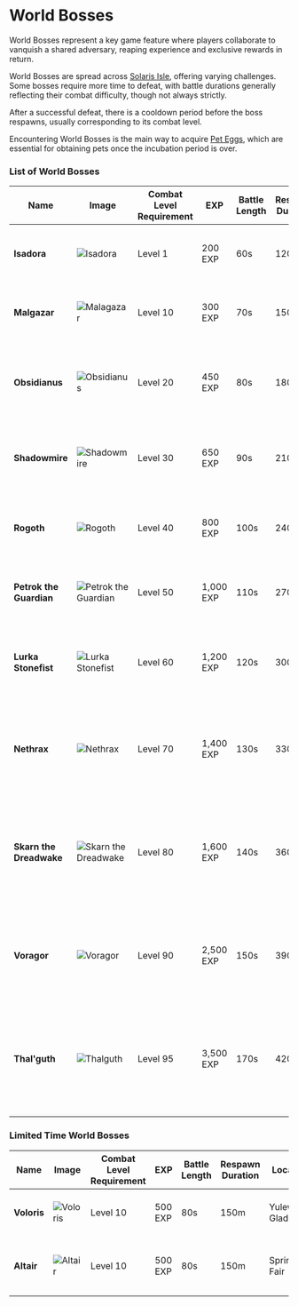 # World Bosses

World Bosses represent a key game feature where players collaborate to vanquish a shared adversary, reaping experience and exclusive rewards in return.

World Bosses are spread across [Solaris Isle](wiki/lore/solaris-isle?same_window=true), offering varying challenges. Some bosses require more time to defeat, with battle durations generally reflecting their combat difficulty, though not always strictly.

After a successful defeat, there is a cooldown period before the boss respawns, usually corresponding to its combat level.

Encountering World Bosses is the main way to acquire [Pet Eggs](/wiki/items-and-pets/item-types?same_window=true), which are essential for obtaining pets once the incubation period is over.

### List of World Bosses

<div class="table-container">

| Name                    | Image                                                                                                                                                 | Combat Level Requirement | EXP       | Battle Length | Respawn Duration | Location                     |    Loot &emsp;&emsp;&emsp;&emsp;&emsp;&emsp;&emsp;&emsp;&emsp;&emsp;&emsp;&emsp;                                                                                                                                                                                                                                                                                                                                                                                                                                                                                                                                                                                                                                                                                                                                                                                              |
| ----------------------- |-------------------------------------------------------------------------------------------------------------------------------------------------------| ------------------------ | --------- | ------------- | ---------------- | ---------------------------- | ------------------------------------------------------------------------------------------------------------------------------------------------------------------------------------------------------------------------------------------------------------------------------------------------------------------------------------------------------------------------------------------------------------------------------------------------------------------------------------------------------------------------------------------------------------------------------------------------------------------------------------------------------------------------------------------------------------------------------------------------------------------------------------------------------------------------------------------------------------------------------|
| **Isadora**             | ![Isadora](https://cdn.idle-mmo.com/cdn-cgi/image/width=50,height=50/uploaded/skins/slGUwMeiU4U6cvDSxAXLxMHKt1qCXb-metaaXNhZG9yYS5wbmc=-.png)         | Level 1                  | 200 EXP   | 60s           | 120m             | Bluebell Hollow              |    ![Aquarion Egg](https://cdn.idle-mmo.com/cdn-cgi/image/height=35,width=35/uploaded/skins/30aR1jUo4Dhs3bQ7IlQgvSZQwQbv0c-metaZWdnLTEucG5n-.png)  Aquarion Egg  <br>       ![Chest Of Upgrades](https://cdn.idle-mmo.com/cdn-cgi/image/height=35,width=35/uploaded/skins/38avw63VJGEzqigMNONsHxYmgq4Fll-metaY2hlc3QucG5n-.png)  Chest Of Upgrades  <br>   ![Fluffly Egg](https://cdn.idle-mmo.com/cdn-cgi/image/height=35,width=35/uploaded/skins/wWoWHXee7cJuXQEyyksbysgkyLKYpW-metaZWdnLTEwLnBuZw==-.png)    Fluffly Egg                                                                                                                                                                                                                                                                                                                                                   |
| **Malgazar**            | ![Malagazar](https://cdn.idle-mmo.com/cdn-cgi/image/width=50,height=50/uploaded/skins/hYWjCxJenGKwSf8yQnlRBqnWv9XxWf-metabWFsZ2F6YXIucG5n-.png)       | Level 10                 | 300 EXP   | 70s           | 150m             | Whispering Woods             |    ![Furbella Egg](https://cdn.idle-mmo.com/cdn-cgi/image/height=35,width=35/uploaded/skins/YcUJ05jgAA2wKPXElfvoMHSBEEOx4C-metaZWdnLTQucG5n-.png)   Furbella Egg  <br>      ![Chest Of Upgrades](https://cdn.idle-mmo.com/cdn-cgi/image/height=35,width=35/uploaded/skins/38avw63VJGEzqigMNONsHxYmgq4Fll-metaY2hlc3QucG5n-.png)  Chest Of Upgrades  <br>   ![Shelly Egg](https://cdn.idle-mmo.com/cdn-cgi/image/height=35,width=35/uploaded/skins/wWoWHXee7cJuXQEyyksbysgkyLKYpW-metaZWdnLTEwLnBuZw==-.png)     Shelly Egg                                                                                                                                                                                                                                                                                                                                                    |           
| **Obsidianus**          | ![Obsidianus](https://cdn.idle-mmo.com/cdn-cgi/image/width=50,height=50/uploaded/skins/AYzG7bQA2PryP8KC8Ayywi2d2284uY-metab2JzaWRpYW51cy5wbmc=-.png)  | Level 20                 | 450 EXP   | 80s           | 180m             | Eldora                       |    ![Leafy Egg](https://cdn.idle-mmo.com/cdn-cgi/image/height=35,width=35/uploaded/skins/YcUJ05jgAA2wKPXElfvoMHSBEEOx4C-metaZWdnLTQucG5n-.png)  Leafy Egg <br>        ![Chest Of Upgrades](https://cdn.idle-mmo.com/cdn-cgi/image/height=35,width=35/uploaded/skins/38avw63VJGEzqigMNONsHxYmgq4Fll-metaY2hlc3QucG5n-.png)  Chest Of Upgrades  <br>          ![Whiskers Egg](https://cdn.idle-mmo.com/cdn-cgi/image/height=35,width=35/uploaded/skins/wWoWHXee7cJuXQEyyksbysgkyLKYpW-metaZWdnLTEwLnBuZw==-.png)  Whiskers Egg  <br>  ![Shadowscale Egg](https://cdn.idle-mmo.com/cdn-cgi/image/height=35,width=35/uploaded/skins/wWoWHXee7cJuXQEyyksbysgkyLKYpW-metaZWdnLTEwLnBuZw==-.png)  Shadowscale Egg
| **Shadowmire**          | ![Shadowmire](https://cdn.idle-mmo.com/cdn-cgi/image/width=50,height=50/uploaded/skins/IBzH3zhbJJOZwXGzJnBVbVPzPsOvde-metac2hhZG93bWlyZS5wbmc=-.png)  | Level 30                 | 650 EXP   | 90s           | 210m             | Crystal Caverns              |    ![Aquastar Egg](https://cdn.idle-mmo.com/cdn-cgi/image/height=35,width=35/uploaded/skins/30aR1jUo4Dhs3bQ7IlQgvSZQwQbv0c-metaZWdnLTEucG5n-.png)  Aquastar Egg   <br>      ![Chest Of Upgrades](https://cdn.idle-mmo.com/cdn-cgi/image/height=35,width=35/uploaded/skins/38avw63VJGEzqigMNONsHxYmgq4Fll-metaY2hlc3QucG5n-.png)  Chest Of Upgrades  <br>   ![Nutwhisker Egg](https://cdn.idle-mmo.com/cdn-cgi/image/height=35,width=35/uploaded/skins/wWoWHXee7cJuXQEyyksbysgkyLKYpW-metaZWdnLTEwLnBuZw==-.png) NutWhisker Egg                                                                                                                                                                                                                                                                                                                                                |
| **Rogoth**              | ![Rogoth](https://cdn.idle-mmo.com/cdn-cgi/image/width=50,height=50/uploaded/skins/cDkJRKhUyZsJ0HkTql3NCiewsoyeoJ-metacm9nb3RoLnBuZw==-.png)          | Level 40                 | 800 EXP   | 100s          | 240m             | Skyreach Peak                |    ![Stardust Egg](https://cdn.idle-mmo.com/cdn-cgi/image/height=35,width=35/uploaded/skins/lzgfI5IM4Y61coN1djns7YZAb9w6pO-metaZWdnLTgucG5n-.png)   Stardust Egg  <br>      ![Chest Of Upgrades](https://cdn.idle-mmo.com/cdn-cgi/image/height=35,width=35/uploaded/skins/38avw63VJGEzqigMNONsHxYmgq4Fll-metaY2hlc3QucG5n-.png)  Chest Of Upgrades  <br>   ![Blooplord Egg](https://cdn.idle-mmo.com/cdn-cgi/image/height=35,width=35/uploaded/skins/wWoWHXee7cJuXQEyyksbysgkyLKYpW-metaZWdnLTEwLnBuZw==-.png)  Blooplord Egg                                                                                                                                                                                                                                                                                                                                                 |
| **Petrok the Guardian** | ![Petrok the Guardian](https://cdn.idle-mmo.com/cdn-cgi/image/width=50,height=50/uploaded/skins/9yfF0BTES4a376lk1WmCsUC2pfPMho-metaMS5wbmc=-.png)     | Level 50                 | 1,000 EXP | 110s          | 270m             | Enchanted Oasis              |    ![Wrex Egg](https://cdn.idle-mmo.com/cdn-cgi/image/height=35,width=35/uploaded/skins/Fy4RpMvmNeg5WBZG4UrlpfzYkUIhjj-metaZWdnLTcucG5n-.png)        Wrex Egg  <br>         ![Chest Of Upgrades](https://cdn.idle-mmo.com/cdn-cgi/image/height=35,width=35/uploaded/skins/38avw63VJGEzqigMNONsHxYmgq4Fll-metaY2hlc3QucG5n-.png)  Chest Of Upgrades  <br>   ![Vulpina Egg](https://cdn.idle-mmo.com/cdn-cgi/image/height=35,width=35/uploaded/skins/mRDlGD8Tq6u9Ele0tGBAqcDFGyshik-metaZWdnLTkucG5n-.png)  Vulpina Egg                                                                                                                                                                                                                                                                                                                                                         |
| **Lurka Stonefist**    | ![Lurka Stonefist](https://cdn.idle-mmo.com/cdn-cgi/image/width=50,height=50/uploaded/skins/MNVUKGfAVa0UZFx1vx1gvAd4x070CM-metab3JjLnBuZw==-.png)     | Level 60                 | 1,200 EXP | 120s          | 300m             | Floating Gardens of Aetheria |     ![Draconis Egg](https://cdn.idle-mmo.com/cdn-cgi/image/height=35,width=35/uploaded/skins/30aR1jUo4Dhs3bQ7IlQgvSZQwQbv0c-metaZWdnLTEucG5n-.png)   Draconis Egg <br>       ![Chest Of Upgrades](https://cdn.idle-mmo.com/cdn-cgi/image/height=35,width=35/uploaded/skins/38avw63VJGEzqigMNONsHxYmgq4Fll-metaY2hlc3QucG5n-.png)  Chest Of Upgrades  <br>   ![Fangor Egg](https://cdn.idle-mmo.com/cdn-cgi/image/height=35,width=35/uploaded/skins/oa8r4XyzYPZtgEWRNm28gFxF7ifV3a-metaZWdnLTMucG5n-.png)    Fangor Egg     <br>  ![Florien Egg](https://cdn.idle-mmo.com/cdn-cgi/image/height=35,width=35/uploaded/skins/oa8r4XyzYPZtgEWRNm28gFxF7ifV3a-metaZWdnLTMucG5n-.png) Florien Egg                                                                                                                                                                                     |
| **Nethrax**             | ![Nethrax](https://cdn.idle-mmo.com/cdn-cgi/image/width=50,height=50/uploaded/skins/TGpOG82CI5QJdj3pGeOgqyMgUBZI9G-metaYmVhc3QgMy5wbmc=-.png)         | Level 70                 | 1,400 EXP | 130s          | 330m             | Celestial Observatory        |    ![Raptora Egg](https://cdn.idle-mmo.com/cdn-cgi/image/height=35,width=35/uploaded/skins/A4XSIEHMB2XXtto8ZCXo4q3rDx6maF-metaZWdnLTYucG5n-.png)  Raptora Egg <br>          ![Chest Of Upgrades](https://cdn.idle-mmo.com/cdn-cgi/image/height=35,width=35/uploaded/skins/38avw63VJGEzqigMNONsHxYmgq4Fll-metaY2hlc3QucG5n-.png)  Chest Of Upgrades  <br>   ![Lumi Egg](https://cdn.idle-mmo.com/cdn-cgi/image/height=35,width=35/uploaded/skins/2wirtAI9gGA1T7dlfhympGJ5iHHarW-metaZWdnLTUucG5n-.png)      Lumi Egg       <br>  ![Emberwhisp Egg](https://cdn.idle-mmo.com/cdn-cgi/image/height=35,width=35/uploaded/skins/qJuchiGSdQ1FUPclodcN29eDIiCz8E-metaZWdnLTIucG5n-.png) Emberwhisp Egg <br>   ![Leovar Egg](https://cdn.idle-mmo.com/cdn-cgi/image/height=35,width=35/uploaded/skins/wWoWHXee7cJuXQEyyksbysgkyLKYpW-metaZWdnLTEwLnBuZw==-.png) Leovar Egg            |     
| **Skarn the Dreadwake** | ![Skarn the Dreadwake](https://cdn.idle-mmo.com/cdn-cgi/image/width=50,height=50/uploaded/skins/KY23NluIBdp907ppVkWlhNIBJ11e4d-metaYmVhc3QucG5n-.png) | Level 80                 | 1,600 EXP | 140s          | 360m             | Isle of Whispers             |    ![Vexalia Egg](https://cdn.idle-mmo.com/cdn-cgi/image/height=35,width=35/uploaded/skins/mRDlGD8Tq6u9Ele0tGBAqcDFGyshik-metaZWdnLTkucG5n-.png)  Vexalia Egg <br>          ![Chest Of Upgrades](https://cdn.idle-mmo.com/cdn-cgi/image/height=35,width=35/uploaded/skins/38avw63VJGEzqigMNONsHxYmgq4Fll-metaY2hlc3QucG5n-.png)  Chest Of Upgrades  <br>  ![Zephyrix Egg](https://cdn.idle-mmo.com/cdn-cgi/image/height=35,width=35/uploaded/skins/wWoWHXee7cJuXQEyyksbysgkyLKYpW-metaZWdnLTEwLnBuZw==-.png) Zephyrix Egg <br> ![Pyroflare Egg](https://cdn.idle-mmo.com/cdn-cgi/image/height=35,width=35/uploaded/skins/2wirtAI9gGA1T7dlfhympGJ5iHHarW-metaZWdnLTUucG5n-.png)  Pyroflare Egg <br>    ![Drakeling Egg](https://cdn.idle-mmo.com/cdn-cgi/image/height=35,width=35/uploaded/skins/qJuchiGSdQ1FUPclodcN29eDIiCz8E-metaZWdnLTIucG5n-.png) Drakeling Egg           |
| **Voragor**             | ![Voragor](https://cdn.idle-mmo.com/cdn-cgi/image/width=50,height=50/uploaded/skins/Q27hfNERAfFQ96HeM86hIdxZDMHYKh-metaYmVhc3QgMS5wbmc=-.png)         | Level 90                 | 2,500 EXP | 150s          | 390m             | The Citadel                  |    ![Solarix Egg](https://cdn.idle-mmo.com/cdn-cgi/image/height=35,width=35/uploaded/skins/lzgfI5IM4Y61coN1djns7YZAb9w6pO-metaZWdnLTgucG5n-.png)  Solarix Egg <br>          ![Chest Of Upgrades](https://cdn.idle-mmo.com/cdn-cgi/image/height=35,width=35/uploaded/skins/38avw63VJGEzqigMNONsHxYmgq4Fll-metaY2hlc3QucG5n-.png)  Chest Of Upgrades  <br>  ![Aerion Egg](https://cdn.idle-mmo.com/cdn-cgi/image/height=35,width=35/uploaded/skins/wWoWHXee7cJuXQEyyksbysgkyLKYpW-metaZWdnLTEwLnBuZw==-.png)    Aerion Egg <br>  ![Scalethorn Egg](https://cdn.idle-mmo.com/cdn-cgi/image/height=35,width=35/uploaded/skins/Fy4RpMvmNeg5WBZG4UrlpfzYkUIhjj-metaZWdnLTcucG5n-.png) Scalethorn Egg <br>  ![Thunderhoof Egg](https://cdn.idle-mmo.com/cdn-cgi/image/height=35,width=35/uploaded/skins/wWoWHXee7cJuXQEyyksbysgkyLKYpW-metaZWdnLTEwLnBuZw==-.png) Thunderhoof Egg    |
| **Thal'guth**           | ![Thalguth](https://cdn.idle-mmo.com/cdn-cgi/image/width=50,height=50/uploaded/skins/SrDKZ5l5oc8JtQGJNNKL0Cb1fHrMsq-metaZmlyZSBiZWFzdC5wbmc=-.png)    | Level 95                 | 3,500 EXP | 170s          | 420m             | The Citadel                  |    ![Starmane Egg](https://cdn.idle-mmo.com/cdn-cgi/image/height=35,width=35/uploaded/skins/wWoWHXee7cJuXQEyyksbysgkyLKYpW-metaZWdnLTEwLnBuZw==-.png)  Starmane Egg <br>    ![Chest Of Upgrades](https://cdn.idle-mmo.com/cdn-cgi/image/height=35,width=35/uploaded/skins/38avw63VJGEzqigMNONsHxYmgq4Fll-metaY2hlc3QucG5n-.png)  Chest Of Upgrades  <br>   ![Sauronix Egg](https://cdn.idle-mmo.com/cdn-cgi/image/height=35,width=35/uploaded/skins/A4XSIEHMB2XXtto8ZCXo4q3rDx6maF-metaZWdnLTYucG5n-.png)  Sauronix Egg <br>   ![Wrymshadow Egg](https://cdn.idle-mmo.com/cdn-cgi/image/height=35,width=35/uploaded/skins/wWoWHXee7cJuXQEyyksbysgkyLKYpW-metaZWdnLTEwLnBuZw==-.png) Wrymshadow Egg <br> ![Dragon Soulstone](https://cdn.idle-mmo.com/cdn-cgi/image/height=35,width=35/uploaded/skins/01HXVFKQKPC4N8XM0RN3X9CSPH.png) Dragon Soulstone

</div>

### Limited Time World Bosses

<div class="table-container">

| Name        | Image                                                                                                                                         | Combat Level Requirement | EXP     | Battle Length | Respawn Duration | Location           | Event                                                                                             |
|-------------|-----------------------------------------------------------------------------------------------------------------------------------------------| ------------------------ | ------- | ------------- | ---------------- |--------------------|---------------------------------------------------------------------------------------------------|
| **Voloris** | ![Voloris](https://cdn.idle-mmo.com/cdn-cgi/image/height=50,width=50/uploaded/skins/xIcBS0kz0Ndi6Ulj6TOV8GYkQqutBd-metaZWxmbWFuLnBuZw==-.png) | Level 10                 | 500 EXP | 80s           | 150m             | Yulewood Glades    | Limited Time Boss - [Yule Fest](/wiki/activities-and-challenges/campaigns?same_window=true)       |
| **Altair**  | ![Altair](https://cdn.idle-mmo.com/cdn-cgi/image/height=50,width=50/uploaded/skins/01HT2CX1M7659ZJZ1PFFSKCC4J.png)                            | Level 10                 | 500 EXP | 80s           | 150m             | Springtide Fair    | Limited Time Boss - [Springtide Fair](/wiki/activities-and-challenges/campaigns?same_window=true) |

</div>
